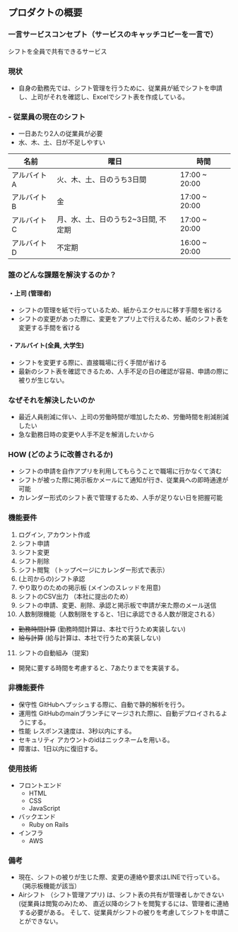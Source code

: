 ## プロダクトの概要
###  一言サービスコンセプト（サービスのキャッチコピーを一言で）
シフトを全員で共有できるサービス
### 現状
- 自身の勤務先では、シフト管理を行うために、従業員が紙でシフトを申請し、上司がそれを確認し、Excelでシフト表を作成している。

### - 従業員の現在のシフト
- 一日あたり2人の従業員が必要
- 水、木、土、日が不足しやすい

|名前|曜日|時間|
|------------|-------------------------------|---------------|
| アルバイトA | 火、木、土、日のうち3日間 | 17:00 ~ 20:00 |
| アルバイトB | 金                      | 17:00 ~ 20:00 |
| アルバイトC | 月、水、土、日のうち2~3日間, 不定期   | 17:00 ~ 20:00 |
| アルバイトD | 不定期 | 16:00 ~ 20:00 |


### 誰のどんな課題を解決するのか？
#### ・上司 (管理者)
- シフトの管理を紙で行っているため、紙からエクセルに移す手間を省ける
- シフトの変更があった際に、変更をアプリ上で行えるため、紙のシフト表を変更する手間を省ける

#### ・アルバイト(全員, 大学生)
- シフトを変更する際に、直接職場に行く手間が省ける
- 最新のシフト表を確認できるため、人手不足の日の確認が容易、申請の際に被りが生じない。

### なぜそれを解決したいのか
- 最近人員削減に伴い、上司の労働時間が増加したため、労働時間を削減削減したい
- 急な勤務日時の変更や人手不足を解消したいから

### HOW (どのように改善されるか)
- シフトの申請を自作アプリを利用してもらうことで職場に行かなくて済む
- シフトが被った際に掲示板かメールにて通知が行き、従業員への即時通達が可能
- カレンダー形式のシフト表で管理するため、人手が足りない日を把握可能

### 機能要件

1. ログイン, アカウント作成
2. シフト申請
3. シフト変更
4. シフト削除
5. シフト閲覧 （トップページにカレンダー形式で表示）
6. (上司からの)シフト承認
7. やり取りのための掲示板 (メインのスレッドを用意)
8. シフトのCSV出力 （本社に提出のため）
9. シフトの申請、変更、削除、承認と掲示板で申請が来た際のメール送信
10. 人数制限機能（人数制限をすると、1日に承認できる人数が限定される）
-  ~~勤務時間計算~~ (勤務時間計算は、本社で行うため実装しない)
-  ~~給与計算~~ (給与計算は、本社で行うため実装しない)
11. シフトの自動組み（提案)

- 開発に要する時間を考慮すると、7あたりまでを実装する。

### 非機能要件
- 保守性
GitHubへプッシュする際に、自動で静的解析を行う。
- 運用性
GitHubのmainブランチにマージされた際に、自動デプロイされるようにする。
- 性能
レスポンス速度は、3秒以内にする。
- セキュリティ
アカウントのidはニックネームを用いる。
- 障害は、1日以内に復旧する。

### 使用技術
- フロントエンド
  - HTML
  - CSS
  - JavaScript
- バックエンド
  - Ruby on Rails
- インフラ
  - AWS

### 備考
- 現在、シフトの被りが生じた際、変更の連絡や要求はLINEで行っている。（掲示板機能が該当）
- Airシフト （シフト管理アプリ) は、シフト表の共有が管理者しかできない(従業員は閲覧のみ)ため、
直近以降のシフトを閲覧するには、管理者に連絡する必要がある。
そして、従業員がシフトの被りを考慮してシフトを申請ことができない。
